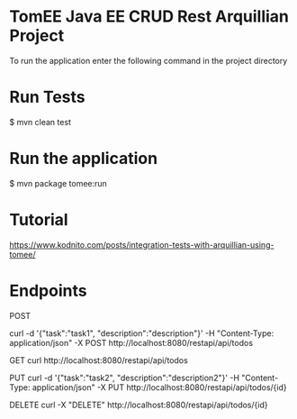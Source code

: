 # TomEE Java EE CRUD Rest Arquillian Project

To run the application enter the following command in the project directory

# Run Tests
$ mvn clean test

# Run the application
$ mvn package tomee:run

# Tutorial
https://www.kodnito.com/posts/integration-tests-with-arquillian-using-tomee/

# Endpoints

POST

curl -d '{"task":"task1", "description":"description"}' -H "Content-Type: application/json" -X POST http://localhost:8080/restapi/api/todos

GET
curl http://localhost:8080/restapi/api/todos

PUT
curl -d '{"task":"task2", "description":"description2"}' -H "Content-Type: application/json" -X PUT http://localhost:8080/restapi/api/todos/{id}

DELETE
curl -X "DELETE" http://localhost:8080/restapi/api/todos/{id}
